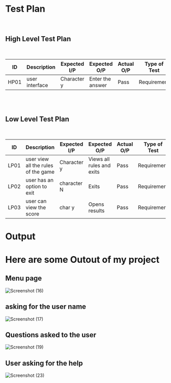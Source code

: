 # Test Plan
<br>

## High Level Test Plan
<br>

| ID | Description | Expected I/P | Expected O/P | Actual O/P | Type of Test |
|----|----------------------|-------------|-------------|-------------|--------------|
|HP01|user interface| Character y| Enter the answer| Pass| Requirement |

<br>
<br>

## Low Level Test Plan
<br>

|ID| Description | Expected I/P | Expected O/P| Actual O/P | Type of Test|
|----|------------------------|---------------|--------------|---------------|---------------|
|LP01| user view all the rules of the game| Character y| Views all rules and exits | Pass | Requirement|
|LP02| user has an option to exit| character N|Exits |Pass| Requirement|
|LP03| user can view the score|char y| Opens results|Pass| Requirement|

# Output 

# Here are some Outout of my project

## Menu page

![Screenshot (16)](https://user-images.githubusercontent.com/81344818/161256832-3509febf-e782-4902-b2d7-65767b83a37c.png)

## asking for the user name

![Screenshot (17)](https://user-images.githubusercontent.com/81344818/161256914-ed572004-9138-4c81-9b6b-f9a90728b95e.png)

## Questions asked to the user

![Screenshot (19)](https://user-images.githubusercontent.com/81344818/161257068-c924fa4f-94c7-42db-a4b2-ef5f37123285.png)

## User asking for the help
![Screenshot (23)](https://user-images.githubusercontent.com/81344818/161435677-085a116d-fc9f-4451-9254-3914f6c9f05f.png)
